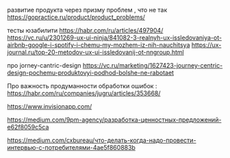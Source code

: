 развитие продукта через призму проблем , что не так 
https://gopractice.ru/product/product_problems/

тесты юзабилити
https://habr.com/ru/articles/497904/
https://vc.ru/u/2301269-ux-ui-ninja/841082-3-realnyh-ux-issledovaniya-ot-airbnb-google-i-spotify-i-chemu-my-mozhem-iz-nih-nauchitsya
https://ux-journal.ru/top-20-metodov-ux-ui-issledovanij-ot-nngroup.html

про jorney-cantric-design 
https://vc.ru/marketing/1627423-journey-centric-design-pochemu-produktovyi-podhod-bolshe-ne-rabotaet


Про важность продуманности обработки ошибок : 
https://habr.com/ru/companies/jugru/articles/353668/





https://www.invisionapp.com/




https://medium.com/9pm-agency/разработка-ценностных-предложений-e62f8059c5ca

https://medium.com/cxbureau/что-делать-когда-надо-провести-интервью-с-потребителями-4ae5f860883b